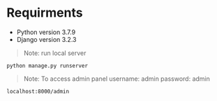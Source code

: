 # Requirments

- Python version 3.7.9
- Django version 3.2.3

> Note: run local server
```
python manage.py runserver
```

> Note: To access admin panel
username: admin
password: admin
```sh
localhost:8000/admin
```

